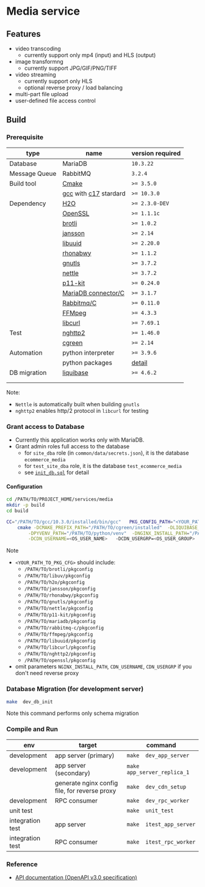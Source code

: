 # Media service
## Features
- video transcoding
  - currently support only mp4 (input) and HLS (output)
- image transformng
  - currently support JPG/GIF/PNG/TIFF
- video streaming
  - currently support only HLS
  - optional reverse proxy / load balancing
- multi-part file upload
- user-defined file access control

## Build
### Prerequisite 
| type | name | version required |
|------|------|------------------|
| Database | MariaDB | `10.3.22` |
| Message Queue | RabbitMQ | `3.2.4` |
| Build tool | [Cmake](https://cmake.org/cmake/help/latest/index.html) | `>= 3.5.0` |
| | [gcc](https://gcc.gnu.org/onlinedocs/) with [c17](https://en.wikipedia.org/wiki/C17_(C_standard_revision)) stardard | `>= 10.3.0` |
| Dependency | [H2O](https://github.com/h2o/h2o) | `>= 2.3.0-DEV` |
| | [OpenSSL](https://github.com/openssl/openssl) | `>= 1.1.1c` |
| | [brotli](https://github.com/google/brotli) | `>= 1.0.2` |
| | [jansson](https://github.com/akheron/jansson) | `>= 2.14` |
| | [libuuid](https://github.com/util-linux/util-linux/tree/master/libuuid) | `>= 2.20.0` |
| | [rhonabwy](https://github.com/babelouest/rhonabwy) | `>= 1.1.2` |
| | [gnutls](https://github.com/gnutls/gnutls) | `>= 3.7.2` |
| | [nettle](https://github.com/gnutls/nettle) | `>= 3.7.2` |
| | [p11-kit](https://github.com/p11-glue/p11-kit) | `>= 0.24.0` |
| | [MariaDB connector/C](https://github.com/mariadb-corporation/mariadb-connector-c) | `>= 3.1.7` |
| | [Rabbitmq/C](https://github.com/rabbitmq/rabbitmq-c) | `>= 0.11.0` |
| | [FFMpeg](https://github.com/FFmpeg/FFmpeg) | `>= 4.3.3` |
| | [libcurl](https://github.com/curl/curl) | `>= 7.69.1` |
| Test | [nghttp2](https://github.com/nghttp2/nghttp2) | `>= 1.46.0` |
| | [cgreen](https://github.com/cgreen-devs/cgreen) | `>= 2.14` |
| Automation | python interpreter | `>= 3.9.6` |
| | python packages | [detail](./py_venv_requirement.txt) |
| DB migration | [liquibase](https://github.com/liquibase/liquibase) | `>= 4.6.2` |
| | | |
| | | |

Note: 
* `Nettle` is automatically built when building `gnutls` 
* `nghttp2` enables http/2 protocol in `libcurl` for testing

### Grant access to Database
- Currently this application works only with MariaDB.
- Grant admin roles full access to the database
  - for `site_dba` role (in `common/data/secrets.json`), it is the database `ecommerce_media`
  - for `test_site_dba` role, it is the database `test_ecommerce_media`
  - see [`init_db.sql`](../migrations/init_db.sql) for detail

#### Configuration
```bash
cd /PATH/TO/PROJECT_HOME/services/media
mkdir -p build
cd build

CC="/PATH/TO/gcc/10.3.0/installed/bin/gcc"   PKG_CONFIG_PATH="<YOUR_PATH_TO_PKG_CFG>" \
    cmake -DCMAKE_PREFIX_PATH="/PATH/TO/cgreen/installed"  -DLIQUIBASE_PATH="/PATH/TO/liquibase"  \
        -DPYVENV_PATH="/PATH/TO/python/venv"  -DNGINX_INSTALL_PATH="/PATH/TO/nginx/server/install" \
        -DCDN_USERNAME=<OS_USER_NAME>   -DCDN_USERGRP=<OS_USER_GROUP>   ..
```
Note
- `<YOUR_PATH_TO_PKG_CFG>` should include:
  - `/PATH/TO/brotli/pkgconfig`
  - `/PATH/TO/libuv/pkgconfig`
  - `/PATH/TO/h2o/pkgconfig`
  - `/PATH/TO/jansson/pkgconfig`
  - `/PATH/TO/rhonabwy/pkgconfig`
  - `/PATH/TO/gnutls/pkgconfig`
  - `/PATH/TO/nettle/pkgconfig`
  - `/PATH/TO/p11-kit/pkgconfig`
  - `/PATH/TO/mariadb/pkgconfig`
  - `/PATH/TO/rabbitmq-c/pkgconfig`
  - `/PATH/TO/ffmpeg/pkgconfig`
  - `/PATH/TO/libuuid/pkgconfig`
  - `/PATH/TO/libcurl/pkgconfig`
  - `/PATH/TO/nghttp2/pkgconfig`
  - `/PATH/TO/openssl/pkgconfig`
- omit parameters `NGINX_INSTALL_PATH`, `CDN_USERNAME`, `CDN_USERGRP` if you don't need reverse proxy


### Database Migration (for development server)
```bash
make  dev_db_init
```
Note this command performs only schema migration

### Compile and Run
| env | target | command |
|-----|--------|---------|
| development | app server (primary) | `make  dev_app_server` |
| development | app server (secondary) | `make  app_server_replica_1` |
| | generate nginx config file, for reverse proxy | `make  dev_cdn_setup` |
| development | RPC consumer  | `make  dev_rpc_worker` |
| unit test |  | `make  unit_test` |
| integration test | app server | `make  itest_app_server` |
| integration test | RPC consumer | `make  itest_rpc_worker` |

### Reference
- [API documentation (OpenAPI v3.0 specification)](./apidoc.yaml)

